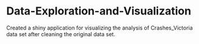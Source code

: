 # Data-Exploration-and-Visualization
Created a shiny application for visualizing the analysis of Crashes_Victoria data set after cleaning the original data set.
